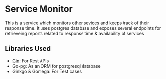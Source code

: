 # Service Monitor
This is a service which monitors other sevices and keeps track of their response time.
It uses postgres database and exposes several endpoints for retrieveing reports related to response time & availability of services

## Libraries Used
* [Gin](https://github.com/gin-gonic/gin): For Rest APIs
* Go-pg: As an ORM for postgresql database
* Ginkgo & Gomega: For Test cases
